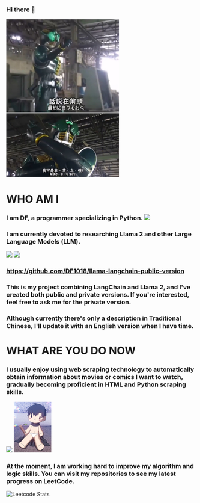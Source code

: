 ### Hi there 👋
<img src="https://github.com/DF1018/DF1018/blob/main/photo/VS--Zeronosbilibili-0%E2%80%9931%E2%80%9D.jpg" width="300"><img src="https://github.com/DF1018/DF1018/blob/main/photo/VS--Zeronosbilibili-0%E2%80%9934%E2%80%9D.jpg" width="300">

# WHO AM I 
### I am DF, a programmer specializing in Python. <img src="https://upload.wikimedia.org/wikipedia/commons/thumb/c/c3/Python-logo-notext.svg/800px-Python-logo-notext.svg.png" width="25">
### I am currently devoted to researching Llama 2 and other Large Language Models (LLM).
<img src="https://meetcody.ai/wp-content/webp-express/webp-images/doc-root/wp-content/uploads/2023/07/LlamaCover-1-1151x648.png.webp" width="100"> <img src="https://thumbs.dreamstime.com/b/vector-icon-large-language-model-advanced-text-generation-ai-editable-stroke-280268673.jpg" width="100">
### https://github.com/DF1018/llama-langchain-public-version
### This is my project combining LangChain and Llama 2, and I've created both public and private versions. If you're interested, feel free to ask me for the private version.
### Although currently there's only a description in Traditional Chinese, I'll update it with an English version when I have time.

# WHAT ARE YOU DO NOW
### I usually enjoy using web scraping technology to automatically obtain information about movies or comics I want to watch, gradually becoming proficient in HTML and Python scraping skills.
<img src="https://www.webharvy.com/images/web%20scraping.png" width="100"> <img src="https://github.com/DF1018/DF1018/blob/main/photo/Screenshot_20230908-194051_Lemur_Browser.jpg" width="100">

### At the moment, I am working hard to improve my algorithm and logic skills. You can visit my repositories to see my latest progress on LeetCode.
![Leetcode Stats](https://leetcard.jacoblin.cool/DF1018?theme=dark&font=Metal&ext=activity)
